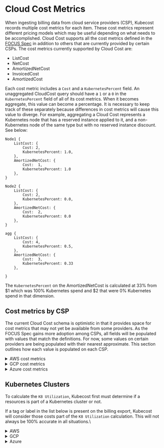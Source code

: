 # Cloud Cost Metrics

When ingesting billing data from cloud service providers (CSP), Kubecost records multiple cost metrics for each item. These cost metrics represent different pricing models which may be useful depending on what needs to be accomplished. Cloud Cost supports all the cost metrics defined in the [FOCUS Spec](https://github.com/finopsfoundation/finops-open-cost-usage-spec/blob/main/specification\_sheet\_import.md) in addition to others that are currently provided by certain CSPs. The cost metrics currently supported by Cloud Cost are:

* ListCost
* NetCost
* AmortizedNetCost
* InvoicedCost
* AmortizedCost

Each cost metric includes a `Cost` and a `KubernetesPercent` field. An unaggregated CloudCost query should have a `1` or a `0` in the `KubernetesPercent` field of all of its cost metrics. When it becomes aggregate, this value can become a percentage. It is necessary to keep track of these separately because differences in cost metrics will cause this value to diverge. For example, aggregating a Cloud Cost represents a Kubernetes node that has a reserved instance applied to it, and a non-Kubernetes node of the same type but with no reserved instance discount. See below:

```
Node1 {
    ListCost: {
        Cost: 2,
        KubernetesPercent: 1.0,
    },
    AmortizedNetCost: {
        Cost:  1,
        KubernetesPercent: 1.0
    },
}

Node2 {
    ListCost: {
        Cost: 2,
        KubernetesPercent: 0.0,
    },
    AmortizedNetCost: {
        Cost:  2,
        KubernetesPercent: 0.0
    },
}

agg {
    ListCost: {
        Cost: 4,
        KubernetesPercent: 0.5,
    },
    AmortizedNetCost: {
        Cost:  3,
        KubernetesPercent: 0.33
    },

}
```

The `KubernetesPercent` on the AmortizedNetCost is calculated at 33% from $1 which was 100% Kubernetes spend and $2 that were 0% Kubernetes spend in that dimension.

## Cost metrics by CSP

The current Cloud Cost schema is optimistic in that it provides space for cost metrics that may not yet be available from some providers. As the FOCUS Spec gains more adoption among CSPs, all fields will be populated with values that match the definitions. For now, some values on certain providers are being populated with their nearest approximate. This section outlines how each value is populated on each CSP.

<details>

<summary>AWS cost metrics</summary>

Of all billing exports and APIs, the Cost and Usage Report (CUR) has the most robust set of cost metrics, and currently has the best support. Depending on what kind of discounts or resources a user has, the schema changes, therefore many of these columns are populated dynamically to support all users. In particular, any `_net_` column will only be available if the user has a discount that causes it to exist. Additionally, Kubecost currently only considers line items that have a `line_item_line_item_type` of `Usage`, `DiscountUsage`, `SavingsPlanCoveredUsage`, `EdpDiscount`, or `PrivateRateDiscount`.

More information on the columns and their definitions can be found in AWS' [Line item details](https://docs.aws.amazon.com/cur/latest/userguide/Lineitem-columns.html).

**List Cost**

To populate list price, Kubecost uses `pricing_public_on_demand_cost`.

**Net Cost**

Kubecost uses `line_item_net_unblended_cost` if available. If not, Kubecost uses `line_item_unblended_cost.`

**Amortized Net Cost**

If `_net_` is not available, Kubecost uses Amortized Cost

If `line_item_line_item_type` is `DiscountUsage`, Kubecost uses `reservation_net_effective_cost`.

If `line_item_line_item_type` is `SavingsPlanCoveredUsage`, Kubecost uses `savings_plan_net_savings_plan_effective_cost`.

Default to `line_item_net_unblended_cost`.

**Invoiced Cost**

Kubecost uses Net Cost.

**Amortized Cost**

If `line_item_line_item_type` is `DiscountUsage`, Kubecost uses `reservation_effective_cost`.

If `line_item_line_item_type` is `SavingsPlanCoveredUsage`, Kubecost uses `savings_plan_savings_plan_effective_cost`.

Default to `line_item_unblended_cost`.

</details>

<details>

<summary>GCP cost metrics</summary>

Cloud Cost uses a detailed billing export accessed via BigQuery to interface with GCP. This export provides Kubecost with a Cost column with a float value in addition to an array of credit objects per item. These credits are various discounts applied to the item being referenced.

More details about the export can be found in GCP's [Structure of Detailed data export](https://cloud.google.com/billing/docs/how-to/export-data-bigquery-tables/detailed-usage).

**List Cost**

The Cost column for the line item.

**Net Cost**

The Cost column plus the sum of all credit amounts.

**Amortized Net Cost**

Kubecost uses Net Cost.

**Invoiced Cost**

Kubecost uses Net Cost.

**Amortized Cost**

Kubecost uses Net Cost.

</details>

<details>

<summary>Azure cost metrics</summary>

The Azure billing export can be set to amortized or not amortized during creation. Depending on this, either the Net Cost Metric or Amortized Net Cost metric will be accurate. Additionally the Azure export has multiple schema depending on when it was created and what kind of account the user has. There are also localized versions of the headers.

**List Cost**

Kubecost uses`paygcostinbillingcurrency` if available, otherwise Kubecost uses Net Cost

**Net Cost**

Kubecost uses `costinbillingcurrency`. If not available, Kubecost uses `costinbillingcurrency`, and if that isn't available, Kubecost uses `cost`.

**Amortized Net Cost**

Kubecost uses Net Cost.

**Invoiced Cost**

Kubecost uses Net Cost.

**Amortized Cost**

Kubecost uses Net Cost.

</details>

## Kubernetes Clusters

To calculate the `K8 Utilization`, Kubecost first must determine if a resources is part of a Kubernetes cluster or not.

If a tag or label in the list below is present on the billing export, Kubecost will consider those costs part of the `K8 Utilization` calculation. This will not always be 100% accurate in all situations.\\

<details>

<summary>AWS</summary>

In AWS, Kubecost will identify the line item in the bill as a Kubernetes resource if

* `line_item_product_code` is `AmazonEKS`

or one of the following label keys is present:

* `resource_tags_aws_eks_cluster_name`
* `resource_tags_user_eks_cluster_name`
* `resource_tags_user_alpha_eksctl_io_cluster_name`
* `resource_tags_user_kubernetes_io_service_name`
* `resource_tags_user_kubernetes_io_created_for_pvc_name`
* `resource_tags_user_kubernetes_io_created_for_pv_name`

</details>

<details>

<summary>GCP</summary>

The billing report has a Tags column which contains a Record of key values pairs. Kubecost checks for the presence of the following keys which may not have associated value:

* `goog-gke-volume`
* `goog-gke-node`
* `goog-k8s-cluster-name`\\

</details>

<details>

<summary>Azure</summary>

The billing export has a tags column with a JSON string of key values pairs. Kubecost checks for the presence of keys with the following prefixes:

* `aks-managed`
* `kubernetes.io-created`
* `k8s-azure-created`\\

</details>
